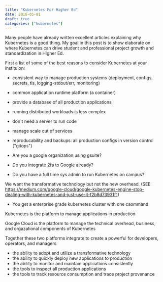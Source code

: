 ```yaml
---
title: "Kubernetes For Higher Ed"
date: 2018-05-01
draft: true
categories: ["kubernetes"]
---
```

Many people have already written excellent articles explaining why Kubernetes is a good thing. My goal in this
post is to show elaborate on where Kubernetes can drive student and professional project growth and standardization in Higher Ed.
 
First a list of some of the best reasons to consider Kubernetes at your instituion:
 - consistent way to manage production systems (deployment, configs, secrets, tls, logging-stdout/err, monitoring)
 - common application runtime platform (a container)
 - provide a database of all production applications
 - running distributed workloads is less complex
 - don't need a server to run code
 - manage scale out of services 
 - reproducability and backups: all production configs in version control ("gitops")

- Are you a google organization using gsuite?
- Do you integrate 2fa to Google already?
- Do you have a full time sys admin to run Kubernetes on campus?

We want the transformative technology but not the new overhead.
(SEE https://medium.com/google-cloud/google-kubernetes-engine-stop-dealing-with-kubernetes-and-just-use-it-f2b8d73931f1)

- You get a enterprise grade kubernetes cluster with one caommand


Kubernetes is the platform to manage applications in production  

Google Cloud is the platform to manage the technical overhead, business, and orgazational components of Kubernetes

Together these two platforms integrate to create a powerful for developers, operators, and managers:
 - the ability to adopt and utilize a transformative technology
 - the ability to quickly deploy new applications to production
 - the ability to monitor and maintain applications consistently
 - the tools to inspect all production applications
 - the tools to track resource consumption and trace project provenance
 